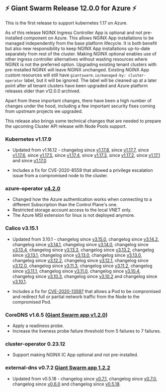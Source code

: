 ## :zap:  Giant Swarm Release 12.0.0 for Azure :zap:

This is the first release to support kubernetes 1.17 on Azure.

As of this release NGINX Ingress Controller App is optional and not pre-installed component on Azure.
This allows NGINX App installations to be managed independently from the base platform lifecycle. It is both benefit but also new responsibility to keep NGINX App installations up-to-date separately from rest of the cluster.
Making NGINX optional enables use of other ingress controller alternatives without wasting resources where NGINX is not the preferred option.
Upgrading existing tenant clusters with pre-installed NGINX will leave NGINX unchanged. Existing NGINX App custom resources will still have `giantswarm.io/managed-by: cluster-operator` label, but it will be ignored. The label will be cleaned up at a later point after all tenant clusters have been upgraded and Azure platform releases older than v12.0.0 archived.

Apart from these important changes, there have been a high number of changes under the hood, including a few important
security fixes coming from upstream projects we upgraded.

This release also brings some technical changes that are needed to prepare the upcoming Cluster API release with
Node Pools support.

### Kubernetes v1.17.9

- Updated from v1.16.12 -
changelog since [v1.17.8](https://github.com/kubernetes/kubernetes/blob/master/CHANGELOG/CHANGELOG-1.17.md#changelog-since-v1178),
since [v1.17.7](https://github.com/kubernetes/kubernetes/blob/master/CHANGELOG/CHANGELOG-1.17.md#changelog-since-v1177),
since [v1.17.6](https://github.com/kubernetes/kubernetes/blob/master/CHANGELOG/CHANGELOG-1.17.md#changelog-since-v1176),
since [v1.17.5](https://github.com/kubernetes/kubernetes/blob/master/CHANGELOG/CHANGELOG-1.17.md#changelog-since-v1175),
since [v1.17.4](https://github.com/kubernetes/kubernetes/blob/master/CHANGELOG/CHANGELOG-1.17.md#changelog-since-v1174),
since [v1.17.3](https://github.com/kubernetes/kubernetes/blob/master/CHANGELOG/CHANGELOG-1.17.md#changelog-since-v1173),
since [v1.17.2](https://github.com/kubernetes/kubernetes/blob/master/CHANGELOG/CHANGELOG-1.17.md#changelog-since-v1172),
since [v1.17.1](https://github.com/kubernetes/kubernetes/blob/master/CHANGELOG/CHANGELOG-1.17.md#changelog-since-v1171) and
since [v1.17.0](https://github.com/kubernetes/kubernetes/blob/master/CHANGELOG/CHANGELOG-1.17.md#changes)

- Includes a fix for CVE-2020-8559 that allowed a privilege escalation issue from a compromised node to the cluster.

### azure-operator [v4.2.0](https://github.com/giantswarm/azure-operator/blob/v4.2.0/CHANGELOG.md#420---2020-07-08)

- Changed how the Azure authentication works when connecting to a different Subscription than the Control Plane's one.
- Restricted storage account access to the local VNET only.
- The Azure MSI extension for linux is not deployed anymore.

### Calico v3.15.1

- Updated from 3.10.1 -
changelog since [v3.15.0](https://docs.projectcalico.org/archive/v3.15/release-notes/#v3150),
changelog since [v3.14.2](https://docs.projectcalico.org/archive/v3.14/release-notes/#v3142),
changelog since [v3.14.1](https://docs.projectcalico.org/archive/v3.14/release-notes/#v3141),
changelog since [v3.14.0](https://docs.projectcalico.org/archive/v3.14/release-notes/#v3140),
changelog since [v3.13.4](https://docs.projectcalico.org/archive/v3.13/release-notes/#v3134),
changelog since [v3.13.3](https://docs.projectcalico.org/archive/v3.13/release-notes/#v3133),
changelog since [v3.13.2](https://docs.projectcalico.org/archive/v3.13/release-notes/#v3132),
changelog since [v3.13.1](https://docs.projectcalico.org/archive/v3.13/release-notes/#v3131),
changelog since [v3.13.0](https://docs.projectcalico.org/archive/v3.13/release-notes/#v3130),
changelog since [v3.13.0](https://docs.projectcalico.org/archive/v3.13/release-notes/#v3130),
changelog since [v3.12.2](https://docs.projectcalico.org/archive/v3.12/release-notes/#v3122),
changelog since [v3.12.1](https://docs.projectcalico.org/archive/v3.12/release-notes/#v3121),
changelog since [v3.12.0](https://docs.projectcalico.org/archive/v3.12/release-notes/#v3120),
changelog since [v3.11.3](https://docs.projectcalico.org/archive/v3.11/release-notes/#v3113),
changelog since [v3.11.2](https://docs.projectcalico.org/archive/v3.11/release-notes/#v3112),
changelog since [v3.11.1](https://docs.projectcalico.org/archive/v3.11/release-notes/#v3111),
changelog since [v3.11.0](https://docs.projectcalico.org/archive/v3.11/release-notes/#v3110),
changelog since [v3.10.4](https://docs.projectcalico.org/archive/v3.10/release-notes/#v3104),
changelog since [v3.10.3](https://docs.projectcalico.org/archive/v3.10/release-notes/#v3103),
changelog since [v3.10.2](https://docs.projectcalico.org/archive/v3.10/release-notes/#v3102) and
changelog since [v3.10.1](https://docs.projectcalico.org/archive/v3.10/release-notes/#v3101).

- Includes a fix for [CVE-2020-13597](https://cve.mitre.org/cgi-bin/cvename.cgi?name=2020-13597) that allows a Pod to be
compromised and redirect full or partial network traffic from the Node to the compromised Pod.

### CoreDNS v1.6.5 ([Giant Swarm app v1.2.0](https://github.com/giantswarm/coredns-app/blob/master/CHANGELOG.md#v120-2020-07-13))

- Apply a readiness probe.
- Increase the liveness probe failure threshold from 5 failures to 7 failures.

### cluster-operator 0.23.12

- Support making NGINX IC App optional and not pre-installed.

### external-dns v0.7.2 [Giant Swarm app 1.2.2](https://github.com/giantswarm/external-dns-app/releases/tag/v1.2.2)

- Updated from v0.5.18 -
changelog since [v0.7.1](https://github.com/kubernetes-sigs/external-dns/blob/master/CHANGELOG.md#v072---2020-06-03),
changelog since [v0.7.0](https://github.com/kubernetes-sigs/external-dns/blob/master/CHANGELOG.md#v071---2020-04-01),
changelog since [v0.6.0](https://github.com/kubernetes-sigs/external-dns/blob/master/CHANGELOG.md#v070---2020-03-10) and
changelog since [v0.5.18](https://github.com/kubernetes-sigs/external-dns/blob/master/CHANGELOG.md#v060---2020-02-11).
